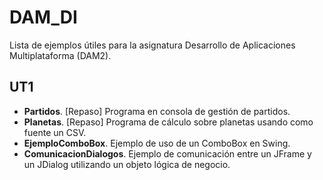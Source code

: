 # DAM_DI
Lista de ejemplos útiles para la asignatura Desarrollo de Aplicaciones Multiplataforma (DAM2).

## UT1
* **Partidos**. [Repaso] Programa en consola de gestión de partidos.
* **Planetas**. [Repaso] Programa de cálculo sobre planetas usando como fuente un CSV.
* **EjemploComboBox**. Ejemplo de uso de un ComboBox en Swing.
* **ComunicacionDialogos**. Ejemplo de comunicación entre un JFrame y un JDialog utilizando un objeto lógica de negocio.



